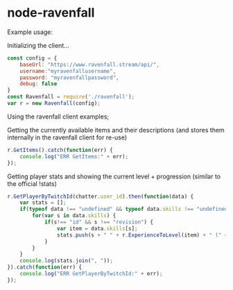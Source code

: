 # node-ravenfall

Example usage:

Initializing the client...
```js
const config = {
    baseUrl: "https://www.ravenfall.stream/api/",
    username:"myravenfallusername",
    password: "myravenfallpassword",
    debug: false
}
const Ravenfall = require('./ravenfall');
var r = new Ravenfall(config);
```

Using the ravenfall client examples;

Getting the currently available items and their descriptions (and stores them internally in the ravenfall client for re-use)
```js
r.GetItems().catch(function(err) {
    console.log("ERR GetItems:" + err);
});
```

Getting player stats and showing the current level + progression (similar to the official !stats)
```js
r.GetPlayerByTwitchId(chatter.user_id).then(function(data) { 
    var stats = [];
    if(typeof data !== "undefined" && typeof data.skills !== "undefined") {
        for(var s in data.skills) {
            if(s!== "id" && s !== "revision") {
                var item = data.skills[s];
                stats.push(s + " " + r.ExperienceToLevel(item) + " (" + r.Progress(item) + ")");    
            }
        }    
    }
    console.log(stats.join(", "));
}).catch(function(err) {
    console.log("ERR GetPlayerByTwitchId:" + err);
});            
```
